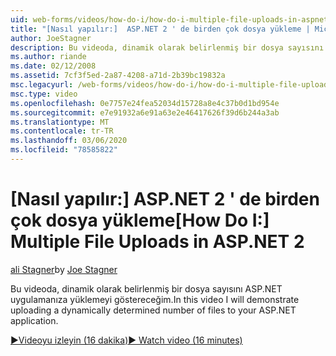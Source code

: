 ```yaml
---
uid: web-forms/videos/how-do-i/how-do-i-multiple-file-uploads-in-aspnet-2
title: "[Nasıl yapılır:]  ASP.NET 2 ' de birden çok dosya yükleme | Microsoft Docs"
author: JoeStagner
description: Bu videoda, dinamik olarak belirlenmiş bir dosya sayısını ASP.NET uygulamanıza yüklemeyi göstereceğim.
ms.author: riande
ms.date: 02/12/2008
ms.assetid: 7cf3f5ed-2a87-4208-a71d-2b39bc19832a
msc.legacyurl: /web-forms/videos/how-do-i/how-do-i-multiple-file-uploads-in-aspnet-2
msc.type: video
ms.openlocfilehash: 0e7757e24fea52034d15728a8e4c37b0d1bd954e
ms.sourcegitcommit: e7e91932a6e91a63e2e46417626f39d6b244a3ab
ms.translationtype: MT
ms.contentlocale: tr-TR
ms.lasthandoff: 03/06/2020
ms.locfileid: "78585822"
---
```

# <a name="how-do-i--multiple-file-uploads-in-aspnet2"></a><span data-ttu-id="ed7ee-103">[Nasıl yapılır:]  ASP.NET 2 ' de birden çok dosya yükleme</span><span class="sxs-lookup"><span data-stu-id="ed7ee-103">[How Do I:]  Multiple File Uploads in ASP.NET 2</span></span>

<span data-ttu-id="ed7ee-104">[ali Stagner](https://github.com/JoeStagner)</span><span class="sxs-lookup"><span data-stu-id="ed7ee-104">by [Joe Stagner](https://github.com/JoeStagner)</span></span>

<span data-ttu-id="ed7ee-105">Bu videoda, dinamik olarak belirlenmiş bir dosya sayısını ASP.NET uygulamanıza yüklemeyi göstereceğim.</span><span class="sxs-lookup"><span data-stu-id="ed7ee-105">In this video I will demonstrate uploading a dynamically determined number of files to your ASP.NET application.</span></span>

[<span data-ttu-id="ed7ee-106">&#9654;Videoyu izleyin (16 dakika)</span><span class="sxs-lookup"><span data-stu-id="ed7ee-106">&#9654; Watch video (16 minutes)</span></span>](https://channel9.msdn.com/Blogs/ASP-NET-Site-Videos/how-do-i-multiple-file-uploads-in-aspnet-2)

